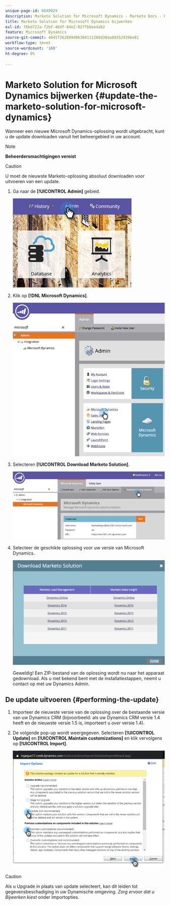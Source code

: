 ```yaml
---
unique-page-id: 6849029
description: Marketo Solution for Microsoft Dynamics - Marketo Docs - Productdocumentatie bijwerken
title: Marketo Solution for Microsoft Dynamics bijwerken
exl-id: 76bd722a-f2bf-46df-84e2-827fbbee4ab2
feature: Microsoft Dynamics
source-git-commit: 4045f262889d06304111288d30da893529396e81
workflow-type: tm+mt
source-wordcount: '169'
ht-degree: 0%

---
```


# Marketo Solution for Microsoft Dynamics bijwerken {#update-the-marketo-solution-for-microsoft-dynamics}

Wanneer een nieuwe Microsoft Dynamics-oplossing wordt uitgebracht, kunt u de update downloaden vanuit het beheergebied in uw account.

>[!NOTE]
>
>**Beheerdersmachtigingen vereist**

>[!CAUTION]
>
>U moet de nieuwste Marketo-oplossing absoluut downloaden _voor_ uitvoeren van een update.

1. Ga naar de **[!UICONTROL Admin]** gebied.

   ![](assets/admin.png)

1. Klik op **[!DNL Microsoft Dynamics]**.

   ![](assets/image2015-3-16-10-3a51-3a25.png)

1. Selecteren **[!UICONTROL Download Marketo Solution]**.

   ![](assets/image2015-3-16-10-3a52-3a1.png)

1. Selecteer de geschikte oplossing voor uw versie van Microsoft Dynamics.

   ![](assets/msd-online.png)

   Geweldig! Een ZIP-bestand van de oplossing wordt nu naar het apparaat gedownload. Als u niet bekend bent met de installatiestappen, neemt u contact op met uw Dynamics Admin.

## De update uitvoeren {#performing-the-update}

1. Importeer de nieuwste versie van de oplossing over de bestaande versie van uw Dynamics CRM (bijvoorbeeld: als uw Dynamics CRM versie 1.4 heeft en de nieuwste versie 1.5 is, importeert u _over_ versie 1.4).

1. De volgende pop-up wordt weergegeven. Selecteren **[!UICONTROL Update]** en **[!UICONTROL Maintain customizations]** en klik vervolgens op **[!UICONTROL Import]**.

   ![](assets/update-the-marketo-solution-for-microsoft-dynamics-5.png)

>[!CAUTION]
>
>Als u Upgrade in plaats van update selecteert, kan dit leiden tot gegevensbeschadiging in uw Dynamische omgeving. _Zorg ervoor dat u Bijwerken kiest_ onder Importopties.
